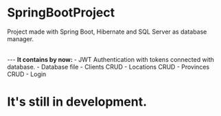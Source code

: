 # SpringBootProject
Project made with Spring Boot, Hibernate and SQL Server as database manager.

<br>
---
<b> It contains by now: </b>
- JWT Authentication with tokens connected with database.
- Database file
- Clients CRUD
- Locations CRUD
- Provinces CRUD
- Login

# It's still in development.

